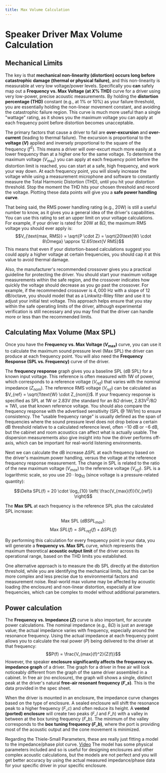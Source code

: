 ```yaml
---
title: Max Volume Calculation
---
```

# Speaker Driver Max Volume Calculation

## Mechanical Limits

The key is that **mechanical non-linearity (distortion) occurs long before catastrophic damage (thermal or physical failure)**, and this non-linearity is measurable at very low voltage/power levels. Specifically you **can** safely map out a **Frequency vs. Max Voltage (at $X\%$ THD)** curve for a driver using very low-power, precise acoustic measurements. By holding the **distortion percentage (THD)** constant (e.g., at $1\%$ or $10\%$) as your failure threshold, you are essentially holding the non-linear movement constant, and avoiding the catastrophic failure region. This curve is much more useful than a single "wattage" rating, as it shows you the maximum voltage you can apply at each frequency point before distortion becomes unacceptable.

The primary factors that cause a driver to fail are **over-excursion** and **over-current** (leading to thermal failure). The excursion is proportional to the **voltage ($V$)** applied and inversely proportional to the square of the frequency ($f^2$). This means a driver will over-excurt much more easily at a lower frequency than at a higher one for the same voltage. To determine the maximum voltage ($V_{\text{max}}$) you can apply at each frequency point before the distortion limit is reached, you can start at a safe, high frequency, and work your way down. At each frequency point, you will slowly increase the voltage while using a measurement microphone and software to constantly measure the Total Harmonic Distortion (THD), until you hit your distortion threshold. Stop the moment the THD hits your chosen threshold and record the voltage. Plotting these data points will give you a **safe power handling curve**.

That being said, the RMS power handling rating (e.g., $20\text{W}$) is still a useful number to know, as it gives you a general idea of the driver's capabilities. You can use this rating to set an upper limit on your voltage calculations. For example, if your driver is rated for $20\text{W}$ at $8\Omega$, the maximum RMS voltage you should ever apply is:
$$V_{\text{max, RMS}} = \sqrt{P \cdot Z} = \sqrt{20\text{W} \cdot 8\Omega} \approx 12.65\text{V RMS}$$
This means that even if your distortion-based calculations suggest you could apply a higher voltage at certain frequencies, you should cap it at this value to avoid thermal damage.

Also, the manufacturer's recommended crossover gives you a practical guideline for protecting the driver. You should start your maximum voltage measurements within the safe region, and the crossover indicates how quickly the voltage should decrease as you go past the crossover. For example, if the recommended crossover is $4,000 \text{ Hz}$ with a slope of $12 \text{ dB/octave}$, you should model that as a Linkwitz–Riley filter and use it to adjust your initial test voltage. This approach helps ensure that you stay within the safe operating limits of the driver, although experimental verification is still necessary and you may find that the driver can handle more or less than the recommended limits.

## Calculating Max Volume (Max SPL)

Once you have the **Frequency vs. Max Voltage ($V_{\text{max}}$)** curve, you can use it to calculate the maximum sound pressure level ($\text{Max SPL}$) the driver can produce at each frequency point. You will also need the **Frequency Response ($\text{SPL}$ vs. Frequency)** curve of the driver.

The **frequency response** graph gives you a baseline $\text{SPL}$ ($\text{dB SPL}$) for a known input voltage. This reference is often measured with $1\text{W}$ of power, which corresponds to a reference voltage ($V_{ref}$) that varies with the nominal impedance ($Z_{nom}$). The reference RMS voltage ($V_{ref}$) can be calculated as $V_{ref} = \sqrt{1\text{W} \cdot Z_{nom}}$. If your frequency response is specified as $\text{SPL}$ at $1\text{W}$ or $2.83\text{V}$ (the standard for an $8\Omega$ driver, $2.83\text{V}^2/8\Omega \approx 1\text{W}$), use that known reference voltage. You should also compare the frequency response with the advertised sensitivity (SPL @ 1W/1m) to ensure consistency. The "usable frequency range" is usually defined as the span of frequencies where the sound pressure level does not drop below a certain dB threshold relative to a calculated reference level, often −10 dB or −6 dB, but the cabinet and room acoustics can affect what is actually usable. The dispersion measurements also give insight into how the driver performs off-axis, which can be important for real-world listening environments.

Next we can calculate the $\text{dB}$ increase $\Delta SPL$ at each frequency based on the driver's maximum power handling, versus the voltage at the reference frequency response measurement. The change in $\text{SPL}$ is related to the ratio of the new maximum voltage ($V_{max}$) to the reference voltage ($V_{ref}$). $\text{SPL}$ is a logarithmic scale, so you use $20 \cdot \log_{10}$ (since voltage is a pressure-related quantity):

$$\Delta SPL(f) = 20 \cdot \log_{10} \left( \frac{V_{max}(f)}{V_{ref}} \right)$$

The **Max SPL** at each frequency is the reference $\text{SPL}$ plus the calculated $\text{SPL}$ increase:

$$\text{Max SPL ($dB SPL_{max}$):}$$
$$\text{Max } SPL(f) = SPL_{ref}(f) + \Delta SPL(f)$$

By performing this calculation for every frequency point in your data, you will generate a **frequency vs. Max SPL** curve, which represents the maximum theoretical **acoustic output limit** of the driver across its operational range, based on the THD limits you established.

One alternative approach is to measure the db SPL directly at the distortion threshold, while you are identifying the mechanical limits, but this can be more complex and less precise due to environmental factors and measurement noise. Real-world max volume may be affected by acoustic loading (the enclosure) and non-linear distortion, especially at low frequencies, which can be complex to model without additional parameters.

## Power calculation

The **Frequency vs. Impedance ($Z$)** curve is also important, for accurate power calculations. The nominal impedance (e.g., $8\Omega$) is just an average value; the actual impedance varies with frequency, especially around the resonance frequency. Using the actual impedance at each frequency point allows you to calculate the real power ($P$) being delivered to the driver at that frequency:
$$P(f) = \frac{V_{max}(f)^2}{Z(f)}$$
However, the speaker **enclosure significantly affects the frequency vs. impedance graph** of a driver. The graph for a driver in free air will look noticeably different from the graph of the same driver assembled in a cabinet. In free air (no enclosure), the graph will shows a single, distinct peak at the driver's natural **free-air resonant frequency ($F\_s$)**. This is the data provided in the spec sheet.

When the driver is mounted in an enclosure, the impedance curve changes based on the type of enclosure. A sealed enclosure will shift the resonance peak to a higher frequency ($F\_c$) and often reduce its height. A **vented (ported) enclosure** will create two peaks ($F\_l$ and $F\_h$) with a valley in between at the box tuning frequency ($F\_b$). The minimum of the valley corresponds to the **box tuning frequency ($F\_b$)**, where the port is providing most of the acoustic output and the cone movement is minimized.

Regarding the Thiele-Small Parameters, these are really just fitting a model to the impedance/phase plot curve. [Video](https://www.youtube.com/watch?v=kSL2Mw-ZfHY) The model has some physical parameters included and so is useful for designing enclosures and other complex acoustic calculations, but the models are not perfect and you will get better accuracy by using the actual measured impedance/phase data for your specific driver in your specific enclosure.